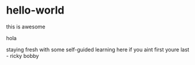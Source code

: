 # hello-world
this is awesome

hola

staying fresh with some self-guided learning here
if you aint first youre last - ricky bobby
